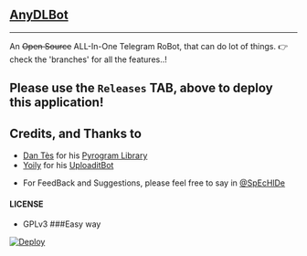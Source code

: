 ## [AnyDLBot](https://telegram.dog/AnyDLBot)
---

An ~~Open Source~~ ALL-In-One Telegram RoBot, that can do lot of things.
👉 check the 'branches' for all the features..!

## Please use the `Releases` TAB, above to deploy this application!

## Credits, and Thanks to

* [Dan Tès](https://telegram.dog/haskell) for his [Pyrogram Library](https://github.com/pyrogram/pyrogram)
* [Yoily](https://telegram.dog/YoilyL) for his [UploaditBot](https://telegram.dog/UploaditBot)


- For FeedBack and Suggestions, please feel free to say in [@SpEcHlDe](https://telegram.dog/ThankTelegram)

#### LICENSE
- GPLv3
###Easy way

[![Deploy](https://www.herokucdn.com/deploy/button.svg)](https://heroku.com/deploy?template=https://github.com/MrProfessor999/AnyDLBot)
